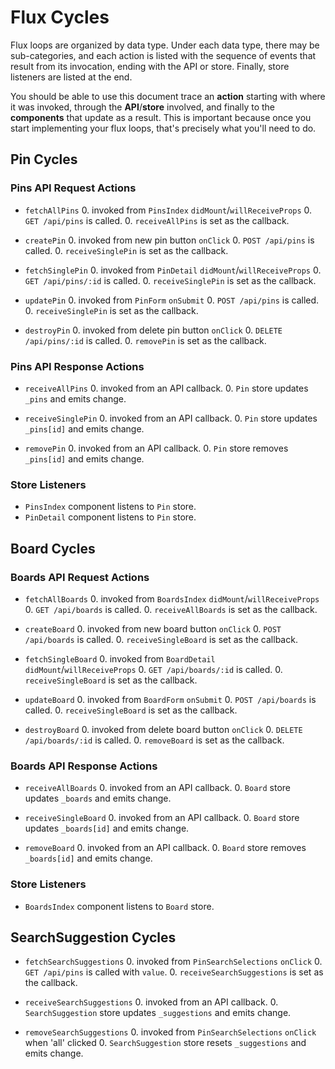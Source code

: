 # Flux Cycles

Flux loops are organized by data type. Under each data type, there may
be sub-categories, and each action is listed with the sequence of events
that result from its invocation, ending with the API or store. Finally,
store listeners are listed at the end.

You should be able to use this document trace an **action** starting
with where it was invoked, through the **API**/**store** involved, and
finally to the **components** that update as a result. This is important
because once you start implementing your flux loops, that's precisely
what you'll need to do.


## Pin Cycles

### Pins API Request Actions

* `fetchAllPins`
  0. invoked from `PinsIndex` `didMount`/`willReceiveProps`
  0. `GET /api/pins` is called.
  0. `receiveAllPins` is set as the callback.

* `createPin`
  0. invoked from new pin button `onClick`
  0. `POST /api/pins` is called.
  0. `receiveSinglePin` is set as the callback.

* `fetchSinglePin`
  0. invoked from `PinDetail` `didMount`/`willReceiveProps`
  0. `GET /api/pins/:id` is called.
  0. `receiveSinglePin` is set as the callback.

* `updatePin`
  0. invoked from `PinForm` `onSubmit`
  0. `POST /api/pins` is called.
  0. `receiveSinglePin` is set as the callback.

* `destroyPin`
  0. invoked from delete pin button `onClick`
  0. `DELETE /api/pins/:id` is called.
  0. `removePin` is set as the callback.

### Pins API Response Actions

* `receiveAllPins`
  0. invoked from an API callback.
  0. `Pin` store updates `_pins` and emits change.

* `receiveSinglePin`
  0. invoked from an API callback.
  0. `Pin` store updates `_pins[id]` and emits change.

* `removePin`
  0. invoked from an API callback.
  0. `Pin` store removes `_pins[id]` and emits change.

### Store Listeners

* `PinsIndex` component listens to `Pin` store.
* `PinDetail` component listens to `Pin` store.


## Board Cycles

### Boards API Request Actions

* `fetchAllBoards`
  0. invoked from `BoardsIndex` `didMount`/`willReceiveProps`
  0. `GET /api/boards` is called.
  0. `receiveAllBoards` is set as the callback.

* `createBoard`
  0. invoked from new board button `onClick`
  0. `POST /api/boards` is called.
  0. `receiveSingleBoard` is set as the callback.

* `fetchSingleBoard`
  0. invoked from `BoardDetail` `didMount`/`willReceiveProps`
  0. `GET /api/boards/:id` is called.
  0. `receiveSingleBoard` is set as the callback.

* `updateBoard`
  0. invoked from `BoardForm` `onSubmit`
  0. `POST /api/boards` is called.
  0. `receiveSingleBoard` is set as the callback.

* `destroyBoard`
  0. invoked from delete board button `onClick`
  0. `DELETE /api/boards/:id` is called.
  0. `removeBoard` is set as the callback.

### Boards API Response Actions

* `receiveAllBoards`
  0. invoked from an API callback.
  0. `Board` store updates `_boards` and emits change.

* `receiveSingleBoard`
  0. invoked from an API callback.
  0. `Board` store updates `_boards[id]` and emits change.

* `removeBoard`
  0. invoked from an API callback.
  0. `Board` store removes `_boards[id]` and emits change.

### Store Listeners

* `BoardsIndex` component listens to `Board` store.


## SearchSuggestion Cycles

* `fetchSearchSuggestions`
  0. invoked from `PinSearchSelections` `onClick`
  0. `GET /api/pins` is called with `value`.
  0. `receiveSearchSuggestions` is set as the callback.

* `receiveSearchSuggestions`
  0. invoked from an API callback.
  0. `SearchSuggestion` store updates `_suggestions` and emits change.

* `removeSearchSuggestions`
  0. invoked from `PinSearchSelections` `onClick` when 'all' clicked
  0. `SearchSuggestion` store resets `_suggestions` and emits change.
